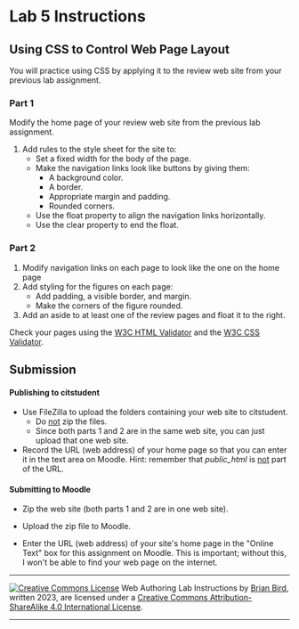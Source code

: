 # Lab 5 Instructions


## Using CSS to Control Web Page Layout

You will practice using CSS by applying it to the review web site from your previous lab assignment.

### Part 1

Modify the home page of your review web site from the previous lab assignment. 

1. Add rules to the style sheet for the site to:
   - Set a fixed width for the body of the page.
   - Make the navigation links look like buttons by giving them:
     - A background color.
     - A border.
     - Appropriate margin and padding.
     - Rounded corners.
   - Use the float property to align the navigation links horizontally.
   - Use the clear property to end the float.


### Part 2

1. Modify navigation links on each page to look like the one on the home page
2. Add styling for the figures on each page:
   - Add padding, a visible border, and margin.
   - Make the corners of the figure rounded.
3. Add an aside to at least one of the review pages and float it to the right.



Check your pages using the [W3C HTML Validator](https://validator.w3.org)  and the [W3C CSS Validator](http://jigsaw.w3.org/css-validator/).



## Submission

#### Publishing to citstudent

- Use FileZilla to upload the folders containing your web site to citstudent.
  - Do <u>not</u> zip the files.
  - Since both parts 1 and 2 are in the same web site, you can just upload that one web site.
- Record the URL (web address) of your home page so that you can enter it in the text area on Moodle.
  Hint: remember that *public_html* is <u>not</u> part of the URL.

#### Submitting to Moodle

- Zip the web site (both parts 1 and 2 are in one web site).

- Upload the zip file to Moodle.

- Enter the URL (web address) of your site's home page in the "Online Text" box for this assignment on  Moodle. This is important; without this, I won't be able to find your web page on the internet.

  

------

[![Creative Commons License](https://i.creativecommons.org/l/by-sa/4.0/88x31.png)](http://creativecommons.org/licenses/by-sa/4.0/) Web Authoring Lab Instructions by [Brian Bird](https://profbird.dev), written <time>2023</time>, are licensed under a [Creative Commons Attribution-ShareAlike 4.0 International License](http://creativecommons.org/licenses/by-sa/4.0/). 

------------



